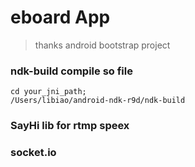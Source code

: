 # eboard App

> thanks android bootstrap project

### ndk-build compile so file

```
cd your_jni_path;
/Users/libiao/android-ndk-r9d/ndk-build
```

### SayHi lib for rtmp speex

### socket.io